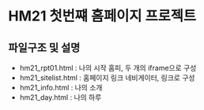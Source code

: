 # HM21 첫번쨰 홈페이지 프로젝트

## 파일구조 및 설명
- hm21_rpt01.html : 나의 시작 홈피, 두 개의 iframe으로 구성
- hm21_sitelist.html : 홈페이지 링크 네비게이터, 링크로 구성
- hm21_info.html : 나의 소개 
- hm21_day.html : 나의 하루
